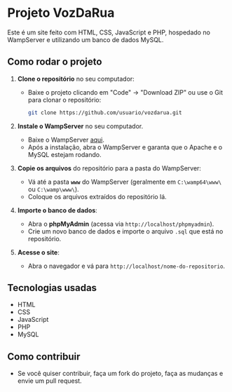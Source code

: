 # Projeto VozDaRua

Este é um site feito com HTML, CSS, JavaScript e PHP, hospedado no WampServer e utilizando um banco de dados MySQL.

## Como rodar o projeto

1. **Clone o repositório** no seu computador:
   - Baixe o projeto clicando em "Code" → "Download ZIP" ou use o Git para clonar o repositório:
     ```bash
     git clone https://github.com/usuario/vozdarua.git
     ```

2. **Instale o WampServer** no seu computador.
   - Baixe o WampServer [aqui](http://www.wampserver.com/en/).
   - Após a instalação, abra o WampServer e garanta que o Apache e o MySQL estejam rodando.

3. **Copie os arquivos** do repositório para a pasta do WampServer:
   - Vá até a pasta **`www`** do WampServer (geralmente em `C:\wamp64\www\` ou `C:\wamp\www\`).
   - Coloque os arquivos extraídos do repositório lá.

4. **Importe o banco de dados**:
   - Abra o **phpMyAdmin** (acessa via `http://localhost/phpmyadmin`).
   - Crie um novo banco de dados e importe o arquivo `.sql` que está no repositório.
   
5. **Acesse o site**:
   - Abra o navegador e vá para `http://localhost/nome-do-repositorio`.

## Tecnologias usadas
- HTML
- CSS
- JavaScript
- PHP
- MySQL

## Como contribuir
- Se você quiser contribuir, faça um fork do projeto, faça as mudanças e envie um pull request.
